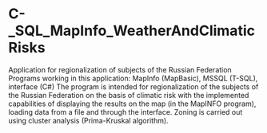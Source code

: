 # C-_SQL_MapInfo_WeatherAndClimaticRisks
Application for regionalization of subjects of the Russian Federation
Programs working in this application: MapInfo (MapBasic), MSSQL (T-SQL), interface (C#)
The program is intended for regionalization of the subjects of the Russian Federation on the basis of climatic risk 
with the implemented capabilities of displaying the results on the map (in the MapINFO program), loading data from a file and through the interface.
Zoning is carried out using cluster analysis (Prima-Kruskal algorithm).
